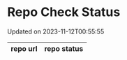 # Repo Check Status

Updated on 2023-11-12T00:55:55

| repo url | repo status |
| -------- | -------- | 
